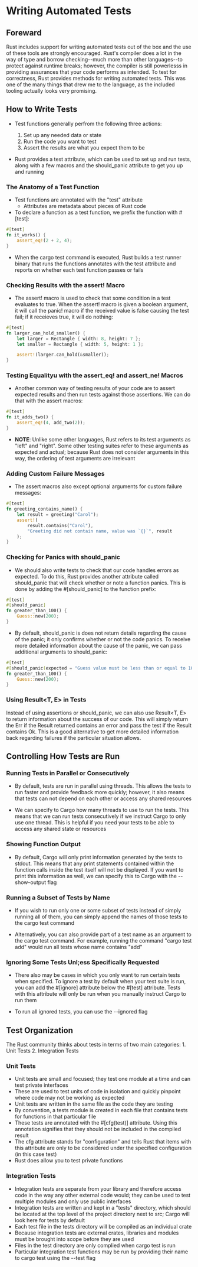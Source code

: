 # Writing Automated Tests

## Foreward

Rust includes support for writing automated tests out of the box and the use of these
tools are strongly encouraged. Rust's compiler does a lot in the way of type and borrow
checking--much more than other languages--to protect against runtime breaks; however,
the compiler is still powerlesss in providing assurances that your code performs as intended.
To test for correctness, Rust provides methods for writing automated tests. This was one of the
many things that drew me to the language, as the included tooling actually looks very promising.

## How to Write Tests

- Test functions generally perfrom the following three actions:
    1. Set up any needed data or state
    2. Run the code you want to test
    3. Assert the results are what you expect them to be

- Rust provides a test attribute, which can be used to set up and run tests,
along with a few macros and the should_panic attribute to get you up and running

### The Anatomy of a Test Function

- Test functions are annotated with the "test" attribute
    - Attributes are metadata about pieces of Rust code
- To declare a function as a test function, we prefix the function with #[test]:

```rust
#[test]
fn it_works() {
    assert_eq!(2 + 2, 4);
}
```

- When the cargo test command is executed, Rust builds a test runner binary that
runs the functions annotates with the test attribute and reports on whether each
test function passes or fails

### Checking Results with the assert! Macro

- The assert! macro is used to check that some condition in a test evaluates to true.
When the assert! macro is given a boolean argument, it will call the panic! macro if the
received value is false causing the test fail; if it receieves true, it will do nothing:

```rust
#[test]
fn larger_can_hold_smaller() {
    let larger = Rectangle { width: 8, height: 7 };
    let smaller = Rectangle { width: 5, height: 1 };

    assert!(larger.can_hold(&smaller));
}
```

### Testing Equalityu with the assert_eq! and assert_ne! Macros

- Another common way of testing results of your code are to assert expected results
and then run tests against those assertions. We can do that with the assert macros:

```rust
#[test]
fn it_adds_two() {
    assert_eq!(4, add_two(2));
}
```

- **NOTE**: Unlike some other languages, Rust refers to its test arguments as "left" and "right".
Some other testing suites refer to these arguments as expected and actual; because Rust does not
consider arguments in this way, the ordering of test arguments are irrelevant

### Adding Custom Failure Messages

- The assert macros also except optional arguments for custom failure messages:

```rust
#[test]
fn greeting_contains_name() {
    let result = greeting("Carol");
    assert!(
        result.contains("Carol"),
        "Greeting did not contain name, value was `{}`", result
    );
}
```

### Checking for Panics with should_panic

- We should also write tests to check that our code handles errors as expected. To do this,
Rust provides another attribute called should_panic that will check whether or note a function
panics. This is done by adding the #[should_panic] to the function prefix:

```rust
#[test]
#[should_panic]
fn greater_than_100() {
    Guess::new(200);
}
```

- By default, should_panic is does not return details regarding the cause of the panic; it only
confirms whether or not the code panics. To receive more detailed information about the cause of
the panic, we can pass additional arguments to should_panic:

```rust
#[test]
#[should_panic(expected = "Guess value must be less than or equal to 100")]
fn greater_than_100() {
    Guess::new(200);
}
```

### Using Result<T, E> in Tests

Instead of using assertions or should_panic, we can also use Result<T, E> to return information
about the success of our code. This will simply return the Err if the Result returned contains an
error and pass the test if the Result contains Ok. This is a good alternative to get more detailed
information back regarding failures if the particular situation allows.

## Controlling How Tests are Run

### Running Tests in Parallel or Consecutively

- By default, tests are run in parallel using threads. This allows the tests to run faster and provide
feedback more quickly; however, it also means that tests can not depend on each other or access any
shared resources

- We can specify to Cargo how many threads to use to run the tests. This means that we can run tests
consecutively if we instruct Cargo to only use one thread. This is helpful if you need your tests
to be able to access any shared state or resources

### Showing Function Output

- By default, Cargo will only print information generated by the tests to stdout. This means that any
print statements contained within the function calls inside the test itself will not be displayed.
If you want to print this information as well, we can specify this to Cargo with the --show-output flag

### Running a Subset of Tests by Name

- If you wish to run only one or some subset of tests instead of simply running all of them, you can
simply append the names of those tests to the cargo test command

- Alternatively, you can also provide part of a test name as an argument to the cargo test command.
For example, running the command "cargo test add" would run all tests whose name contains "add"

### Ignoring Some Tests Unl;ess Specifically Requested

- There also may be cases in which you only want to run certain tests when specified. To ignore a
test by default when your test suite is run, you can add the #[ignore] attribute below the #[test]
attribute. Tests with this attribute will only be run when you manually instruct Cargo to run them

- To run all ignored tests, you can use the --ignored flag

## Test Organization

The Rust community thinks about tests in terms of two main categories:
    1. Unit Tests
    2. Integration Tests

### Unit Tests

- Unit tests are small and focused; they test one module at a time and can test private interfaces
- These are used to test units of code in isolation and quickly pinpoint where code may not be
working as expected
- Unit tests are written in the same file as the code they are testing
- By convention, a tests module is created in each file that contains tests for functions in that
particular file
- These tests are annotated with the #[cfg(test)] attribute. Using this annotation signifies
that they should not be included in the compiled result
- The cfg attribute stands for "configuration" and tells Rust that items with this attribute
are only to be considered under the specified configuration (in this case test)
- Rust does allow you to test private functions

### Integration Tests
- Integration tests are separate from your library and therefore access code in the way any other
external code would; they can be used to test multiple modules and only use public interfaces
- Integration tests are written and kept in a "tests" directory, which should be located at the
top level of the project directory next to src; Cargo will look here for tests by default
- Each test file in the tests directory will be compiled as an individual crate
- Because integration tests are external crates, libraries and modules must be brought into scope
before they are used
- Files in the test directory are only complied when cargo test is run
- Particular integration test functions may be run by providing their name to cargo test using
the --test flag
